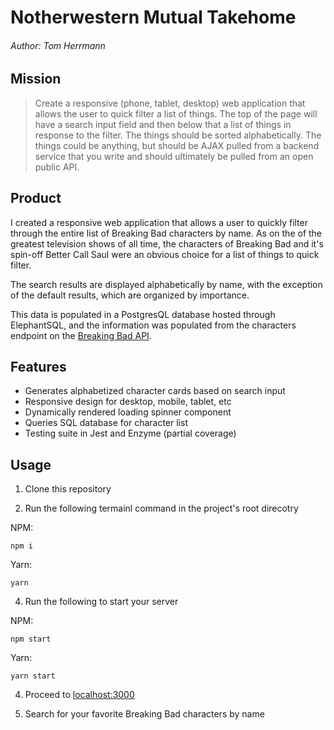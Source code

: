 # Notherwestern Mutual Takehome

###### Author: Tom Herrmann

## Mission

> Create a responsive (phone, tablet, desktop) web application that allows the user to quick filter a list of things. The top of the page will have a search input field and then below that a list of things in response to the filter. The things should be sorted alphabetically. The things could be anything, but should be AJAX pulled from a backend service that you write and should ultimately be pulled from an open public API.

## Product

I created a responsive web application that allows a user to quickly filter through the entire list of Breaking Bad characters by name. As on the of the greatest television shows of all time, the characters of Breaking Bad and it's spin-off Better Call Saul were an obvious choice for a list of things to quick filter.

The search results are displayed alphabetically by name, with the exception of the default results, which are organized by importance.

This data is populated in a PostgresQL database hosted through ElephantSQL, and the information was populated from the characters endpoint on the [Breaking Bad API](https://breakingbadapi.com/).

## Features

- Generates alphabetized character cards based on search input
- Responsive design for desktop, mobile, tablet, etc
- Dynamically rendered loading spinner component
- Queries SQL database for character list
- Testing suite in Jest and Enzyme (partial coverage)

## Usage

1. Clone this repository

2. Run the following termainl command in the project's root direcotry

NPM:

```
npm i
```

Yarn:

```
yarn
```

4. Run the following to start your server

NPM:

```
npm start
```

Yarn:

```
yarn start
```

4. Proceed to [localhost:3000](http://localhost:3000/)

5. Search for your favorite Breaking Bad characters by name
